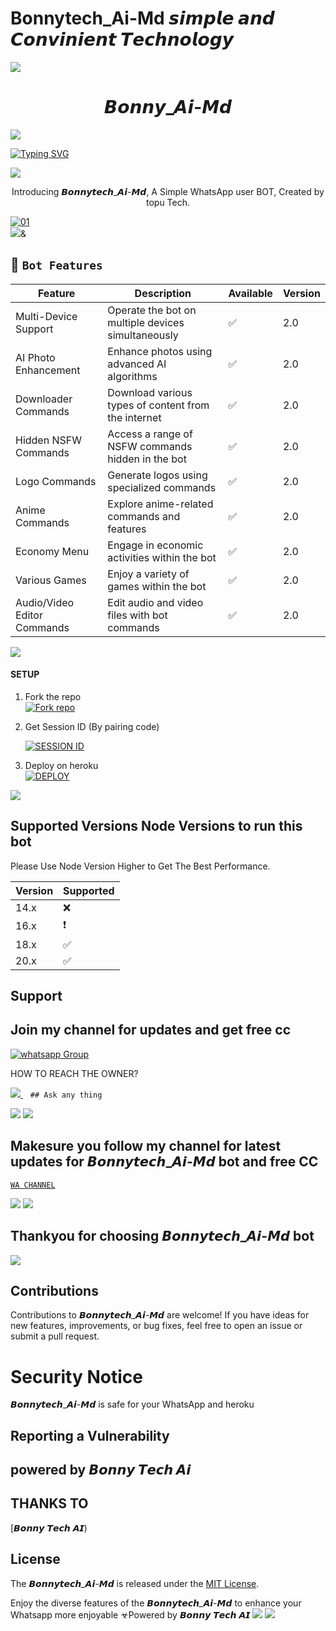 # Bonnytech_Ai-Md 𝙨𝙞𝙢𝙥𝙡𝙚 𝙖𝙣𝙙 𝘾𝙤𝙣𝙫𝙞𝙣𝙞𝙚𝙣𝙩 𝙏𝙚𝙘𝙝𝙣𝙤𝙡𝙤𝙜𝙮 

<a><img src='https://i.imgur.com/LyHic3i.gif'/></a>
 <h1 align="center"> 𝘽𝙤𝙣𝙣𝙮_𝘼𝙞-𝙈𝙙  </h1>


<a><img src='https://i.imgur.com/LyHic3i.gif'/></a>
      
[![Typing SVG](https://readme-typing-svg.herokuapp.com?font=Rockstar-ExtraBold&color=blue&lines=𝗔𝗠+Bonnytech_Ai-Md+𝗠𝗗+𝗖𝗥𝗘𝗔𝗧𝗘𝗗+𝗕𝗬+Bonny)](https://git.io/typing-svg)

<a><img src='https://i.imgur.com/LyHic3i.gif'/></a>
 
<p align="center"> Introducing 𝘽𝙤𝙣𝙣𝙮𝙩𝙚𝙘𝙝_𝘼𝙞-𝙈𝙙, A Simple WhatsApp user BOT, Created by topu Tech.
</p>

  <a href="https://ibb.co/N6NMDtn"><img src="https://telegra.ph/file/b2132d88b7f9363976ba1.jpg" alt="01" border="0" /></a>                     
<a><img src='https://i.imgur.com/LyHic3i.gif'/>&</a>
 ## 🚀 `Bot Features`
| Feature                          | Description                                             | Available    | Version    |
| ---------------------------------| ------------------------------------------------------- | ------------ | ---------- |
| Multi-Device Support             | Operate the bot on multiple devices simultaneously     | ✅           | 2.0        |
| AI Photo Enhancement             | Enhance photos using advanced AI algorithms            | ✅           | 2.0        |
| Downloader Commands              | Download various types of content from the internet     | ✅           | 2.0        |
| Hidden NSFW Commands             | Access a range of NSFW commands hidden in the bot       | ✅           | 2.0        |
| Logo Commands                    | Generate logos using specialized commands               | ✅           | 2.0        |
| Anime Commands                   | Explore anime-related commands and features              | ✅           | 2.0        |
| Economy Menu                     | Engage in economic activities within the bot            | ✅           | 2.0        |
| Various Games                    | Enjoy a variety of games within the bot                 | ✅           | 2.0        |
| Audio/Video Editor Commands      | Edit audio and video files with bot commands            | ✅           | 2.0        |



<a><img src='https://i.imgur.com/LyHic3i.gif'/></a>


#### SETUP

1. Fork the repo
    <br>
<a href='https://github.com/Bonnyy-md/Bonnytech_Ai-Md/fork' target="_blank"><img alt='Fork repo' src='https://img.shields.io/badge/Fork Repo-100000?style=for-the-badge&logo=scan&logoColor=white&labelColor=black&color=black'/></a>



2. Get Session ID (By pairing code)
   > 
     <a href='https://Bonnytech_Ai-Md-scan-pair.onrender.com/pair' target="_blank"><img alt='SESSION ID' src='https://img.shields.io/badge/Session_id-100000?style=for-the-badge&logo=scan&logoColor=white&labelColor=black&color=black'/></a>


3. Deploy on heroku
    <br>
<a href='https://dashboard.heroku.com/new?template=https://github.com/Bonnytech_Ai-Md' target="_blank"><img alt='DEPLOY' src='https://img.shields.io/badge/DEPLOY-100000?style=for-the-badge&logo=scan&logoColor=white&labelColor=black&color=black'/></a>

<a><img src='https://i.imgur.com/LyHic3i.gif'/></a>

   
## Supported Versions Node Versions to run this bot

Please Use Node Version Higher to Get The Best Performance.

| Version | Supported          |
| ------- | ------------------ |
| 14.x   | :x: |
| 16.x   | ❗                |
| 18.x   | :white_check_mark: |
| 20.x   | ✅                |

## Support 
## Join my channel for updates and get free cc
<a href="https://chat.whatsapp.com/HRn1EEb7GikIkAb0IDqzRi" target="_blank">
    <img alt="whatsapp Group" src="https://img.shields.io/badge/ Whatsapp Support Group -25D366?style=for-the-badge&logo=whatsapp&logoColor=white" />
  </a>
</p>


HOW TO REACH THE OWNER? 
 
   
   <a href="https://wa.me+254740479599">
    <img src="https://img.shields.io/badge/WhatsApp-25D366?style=for-the-badge&logo=whatsapp&logoColor=white" />
  </a>&nbsp;&nbsp;
   <a

    ## Ask any thing
<a><img src='https://i.imgur.com/LyHic3i.gif'/></a>
<a><img src='https://i.imgur.com/LyHic3i.gif'/></a>



## Makesure you follow my channel for latest updates for 𝘽𝙤𝙣𝙣𝙮𝙩𝙚𝙘𝙝_𝘼𝙞-𝙈𝙙 bot and free CC
 [`WA CHANNEL`](https://whatsapp.com/channel/0029Vaj4B7YEFeXnAZYZIo0j)



<a><img src='https://i.imgur.com/LyHic3i.gif'/></a>
<a><img src='https://i.imgur.com/LyHic3i.gif'/></a>
   
   
## Thankyou for choosing 𝘽𝙤𝙣𝙣𝙮𝙩𝙚𝙘𝙝_𝘼𝙞-𝙈𝙙 bot 


<a><img src='https://i.imgur.com/LyHic3i.gif'/></a>

## Contributions


Contributions to *𝘽𝙤𝙣𝙣𝙮𝙩𝙚𝙘𝙝_𝘼𝙞-𝙈𝙙* are welcome! If you have ideas for new features, improvements, or bug fixes, feel free to open an issue or submit a pull request.

# Security Notice
𝘽𝙤𝙣𝙣𝙮𝙩𝙚𝙘𝙝_𝘼𝙞-𝙈𝙙 is safe for your WhatsApp and heroku

## Reporting a Vulnerability


## powered by 𝘽𝙤𝙣𝙣𝙮 𝙏𝙚𝙘𝙝 𝘼𝙞


## THANKS TO
[𝘽𝙤𝙣𝙣𝙮 𝙏𝙚𝙘𝙝 𝘼𝙄)

## License


The *𝘽𝙤𝙣𝙣𝙮𝙩𝙚𝙘𝙝_𝘼𝙞-𝙈𝙙* is released under the [MIT License](https://opensource.org/licenses/MIT).

Enjoy the diverse features of the *𝘽𝙤𝙣𝙣𝙮𝙩𝙚𝙘𝙝_𝘼𝙞-𝙈𝙙*  to enhance your Whatsapp more enjoyable
☣Powered by 𝘽𝙤𝙣𝙣𝙮 𝙏𝙚𝙘𝙝 𝘼𝙄
<a><img src='https://i.imgur.com/LyHic3i.gif'/></a>
<a><img src='https://i.imgur.com/LyHic3i.gif'/></a>
